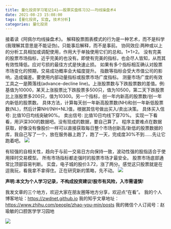 ```yaml
---
title: 量化投资学习笔记141——股票实盘练习32——均线操盘术4
date: 2021-08-23 15:08:00
tags: [量化投资, 实盘, 技术分析]
categories: 量化投资
---
```

接着读《阿佩尔均线操盘术》。
解释股票图表模式的行为是一种艺术，而不是科学(我理解其意思是不能证伪)。只能事后解释，而不是事前。
协同效应:两种或以上的分析工具相加或调配使用，作用大于单独使用它们的总和。1+1>2。
没有完美的股票市场指标，近乎完美的也没有。即使有完美的指标，也会尽人皆知，从而其有效性降低。应对亏损的最佳方式是快速止损。
如果有多个指标相互确认对股票市场变化的预期，交易成功概率会大幅度提升。
指数等指标会受大市值公司的影响，造成偏差。要使用内部动量指标或股票市场广度指标。
测量市场广度的有效工具之一是腾落线(advance-decline line)。上涨股票数与下跌股票数的差值。例:基值为10000，某天上涨股票比下跌股票多500只，值为10500，第二天下跌股票比上涨股票多200只，值为10300。另一个指标，创一年内新高的股票数/创一年内新低的股票数。
具体方法，计算每天创一年新高股票数(NH)和创一年新低股票数(NL)，然后计算NH/(NH+NL)值，根据其信号做出买入/卖出决策。
具体买入信号:
比值10日均线突破90%。
卖出信号:
比值10日均线下穿70%。
实现一下看看，用沪深300的数据吧。没有现成的数据，要自己算了。
程序主要难点在数据获取，好像没有像股价一样可以直接获取每日整个市场创新高/新低的股票数据的库，我自己写了一个，放在服务器上跑了，跑了一天，完成度30%不到……先让它跑着吧。
![](https://zymblog-1258069789.cos.ap-chengdu.myqcloud.com/blog0178-QTLearn/111/01.jpg)

有较强的自相关性，趋向于与前一交易日方向保持一致，波动性强的股指适合于使用择时交易模型。
所有市场指标都走强时的股票市场才最安全。
股票市场底部通常比顶部容易判断。
实盘，电子城的股价3.72，涨了两分。感觉这只股票就是在逗我玩，看我拿不拿得住。正在研究新的策略，先不动。
![](https://zymblog-1258069789.cos.ap-chengdu.myqcloud.com/blog0178-QTLearn/111/02.jpg)





**声明:本文为个人学习记录，不构成投资建议!股市有风险，入市需谨慎!**




我发文章的三个地方，欢迎大家在朋友圈等地方分享，欢迎点“在看”。
我的个人博客地址：https://zwdnet.github.io
我的知乎文章地址： https://www.zhihu.com/people/zhao-you-min/posts
我的微信个人订阅号：赵瑜敏的口腔医学学习园地




![](https://zymblog-1258069789.cos.ap-chengdu.myqcloud.com/other/wx.jpg)